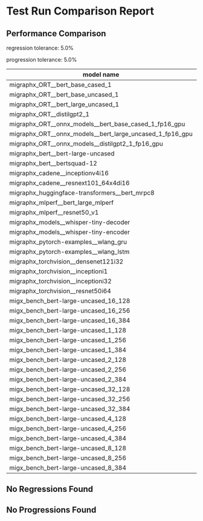 # Test Run Comparison Report

## Performance Comparison

regression tolerance: 5.0%

progression tolerance: 5.0%

|model name|exit_status|analysis|old_time_ms|new_time_ms|change_ms|percent_change|
|---|---|---|---|---|---|---|
|migraphx_ORT__bert_base_cased_1|PASS|within tol|115.2077|112.4365|-2.7712|-2.41%|
|migraphx_ORT__bert_base_uncased_1|PASS|within tol|113.9467|114.1116|0.1649|0.14%|
|migraphx_ORT__bert_large_uncased_1|PASS|within tol|369.5639|374.3539|4.79|1.3%|
|migraphx_ORT__distilgpt2_1|PASS|within tol|64.6469|64.9629|0.316|0.49%|
|migraphx_ORT__onnx_models__bert_base_cased_1_fp16_gpu|Numerics|within tol|72.5031|72.6941|0.191|0.26%|
|migraphx_ORT__onnx_models__bert_large_uncased_1_fp16_gpu|Numerics|within tol|273.3616|274.5186|1.1569|0.42%|
|migraphx_ORT__onnx_models__distilgpt2_1_fp16_gpu|Numerics|within tol|39.2036|39.7536|0.55|1.4%|
|migraphx_bert__bert-large-uncased|PASS|within tol|20.0833|20.0863|0.003|0.02%|
|migraphx_bert__bertsquad-12|PASS|regression|17.3004|19.1515|1.8511|10.7%|
|migraphx_cadene__inceptionv4i16|PASS|within tol|155.5652|154.9507|-0.6145|-0.4%|
|migraphx_cadene__resnext101_64x4di16|PASS|within tol|215.3143|214.9402|-0.3741|-0.17%|
|migraphx_huggingface-transformers__bert_mrpc8|PASS|within tol|7.5629|7.546|-0.0169|-0.22%|
|migraphx_mlperf__bert_large_mlperf|Numerics|progression|43.0461|40.1321|-2.9139|-6.77%|
|migraphx_mlperf__resnet50_v1|PASS|within tol|6.7811|6.5144|-0.2668|-3.93%|
|migraphx_models__whisper-tiny-decoder|PASS|within tol|31.9267|32.4939|0.5672|1.78%|
|migraphx_models__whisper-tiny-encoder|Numerics|within tol|52.761|54.1286|1.3676|2.59%|
|migraphx_pytorch-examples__wlang_gru|PASS|within tol|20.9018|20.8713|-0.0306|-0.15%|
|migraphx_pytorch-examples__wlang_lstm|PASS|progression|14.9249|14.0204|-0.9045|-6.06%|
|migraphx_torchvision__densenet121i32|PASS|within tol|52.7186|52.5444|-0.1741|-0.33%|
|migraphx_torchvision__inceptioni1|PASS|within tol|15.8452|15.9167|0.0716|0.45%|
|migraphx_torchvision__inceptioni32|PASS|within tol|144.1714|143.9934|-0.178|-0.12%|
|migraphx_torchvision__resnet50i64|PASS|within tol|190.7822|190.5342|-0.2479|-0.13%|
|migx_bench_bert-large-uncased_16_128|PASS|within tol|33.5461|33.4362|-0.1099|-0.33%|
|migx_bench_bert-large-uncased_16_256|PASS|within tol|57.966|57.6508|-0.3152|-0.54%|
|migx_bench_bert-large-uncased_16_384|Numerics|within tol|73.5668|73.4186|-0.1482|-0.2%|
|migx_bench_bert-large-uncased_1_128|PASS|within tol|13.5601|13.5226|-0.0375|-0.28%|
|migx_bench_bert-large-uncased_1_256|PASS|within tol|13.8698|13.7683|-0.1014|-0.73%|
|migx_bench_bert-large-uncased_1_384|PASS|within tol|20.1016|20.0435|-0.0581|-0.29%|
|migx_bench_bert-large-uncased_2_128|PASS|within tol|13.4166|13.5409|0.1244|0.93%|
|migx_bench_bert-large-uncased_2_256|PASS|within tol|14.1263|13.9644|-0.1619|-1.15%|
|migx_bench_bert-large-uncased_2_384|PASS|within tol|21.7805|21.7394|-0.0411|-0.19%|
|migx_bench_bert-large-uncased_32_128|PASS|within tol|69.3343|69.1521|-0.1822|-0.26%|
|migx_bench_bert-large-uncased_32_256|PASS|within tol|104.6799|104.615|-0.065|-0.06%|
|migx_bench_bert-large-uncased_32_384|Numerics|within tol|145.096|145.1162|0.0202|0.01%|
|migx_bench_bert-large-uncased_4_128|PASS|within tol|15.1866|15.0439|-0.1427|-0.94%|
|migx_bench_bert-large-uncased_4_256|PASS|within tol|17.5464|17.6037|0.0573|0.33%|
|migx_bench_bert-large-uncased_4_384|PASS|within tol|26.8922|26.5681|-0.3241|-1.21%|
|migx_bench_bert-large-uncased_8_128|PASS|within tol|20.3256|19.9192|-0.4064|-2.0%|
|migx_bench_bert-large-uncased_8_256|PASS|within tol|28.106|27.9167|-0.1893|-0.67%|
|migx_bench_bert-large-uncased_8_384|PASS|within tol|41.4158|41.2982|-0.1176|-0.28%|

## No Regressions Found

## No Progressions Found

